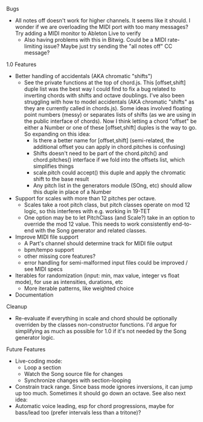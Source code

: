 Bugs
- All notes off doesn't work for higher channels. It seems like it should. I wonder if we are overloading the MIDI port with too many messages? Try adding a MIDI monitor to Ableton Live to verify
  - Also having problems with this in Bitwig. Could be a MIDI rate-limiting issue? Maybe just try sending the "all notes off" CC message?

1.0 Features
- Better handling of accidentals (AKA chromatic "shifts")
  - See the private functions at the top of chord.js. This [offset,shift] duple list was the best way I could find to fix
    a bug related to inverting chords with shifts and octave doublings. I've also been struggling with how to model
    accidentals (AKA chromatic "shifts" as they are currently called in chords.js). Some ideas involved floating point numbers (messy)
    or separates lists of shifts (as we are using in the public interface of chords). Now I think letting a chord "offset" be
    either a Number or one of these [offset,shift] duples is the way to go. So expanding on this idea:
    - Is there a better name for [offset,shift] (semi-related, the additional offset you can apply in chord.pitches is confusing)
    - Shifts doesn't need to be part of the chord.pitch() and chord.pitches() interface if we fold into the offsets list, 
      which simplifies things
    - scale.pitch could accept() this duple and apply the chromatic shift to the base result
    - Any pitch list in the generators module (SOng, etc) should allow this duple in place of a Number
- Support for scales with more than 12 pitches per octave. 
  - Scales take a root pitch class, but pitch classes operate on mod 12 logic, so this interferes with e.g. working in 19-TET
  - One option may be to let PitchClass (and Scale?) take in an option to override the mod 12 value.
    This needs to work consistently end-to-end with the Song generator and related classes. 
- Improve MIDI file support
  - A Part's channel should determine track for MIDI file output
  - bpm/tempo support
  - other missing core features?
  - error handling for semi-malformed input files could be improved / see MIDI specs
- Iterables for randomization (input: min, max value, integer vs float mode), for use as intensities, durations, etc
  - More iterable patterns, like weighted choice  
- Documentation

Cleanup
- Re-evaluate if everything in scale and chord should be optionally overriden by the classes non-constructor functions.
  I'd argue for simplifying as much as possible for 1.0 if it's not needed by the Song generator logic.

Future Features
- Live-coding mode:
  - Loop a section
  - Watch the Song source file for changes
  - Synchronize changes with section-looping
- Constrain track range. Since bass mode ignores inversions, it can jump up too much. Sometimes it should go down an octave. See also next idea:
- Automatic voice leading, esp for chord progressions, maybe for bass/lead too (prefer intervals less than a tritone)?
